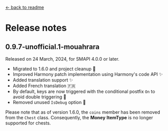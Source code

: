 ﻿[← back to readme](../README.md)

# Release notes

## 0.9.7-unofficial.1-mouahrara
Released on 24 March, 2024, for SMAPI 4.0.0 or later.
* Migrated to 1.6.0 and project cleanup 🚀
* Improved Harmony patch implementation using Harmony's code API ✨
* Added translation support ✨
* Added French translation 🇫🇷
* By default, keys are now triggered with the conditional postfix `On` to avoid double triggering 🔧
* Removed unused `IsDebug` option 🧹

Please note that as of version 1.6.0, the `coins` member has been removed from the `Chest` class. Consequently, the **Money** **ItemType** is no longer supported for chests.
